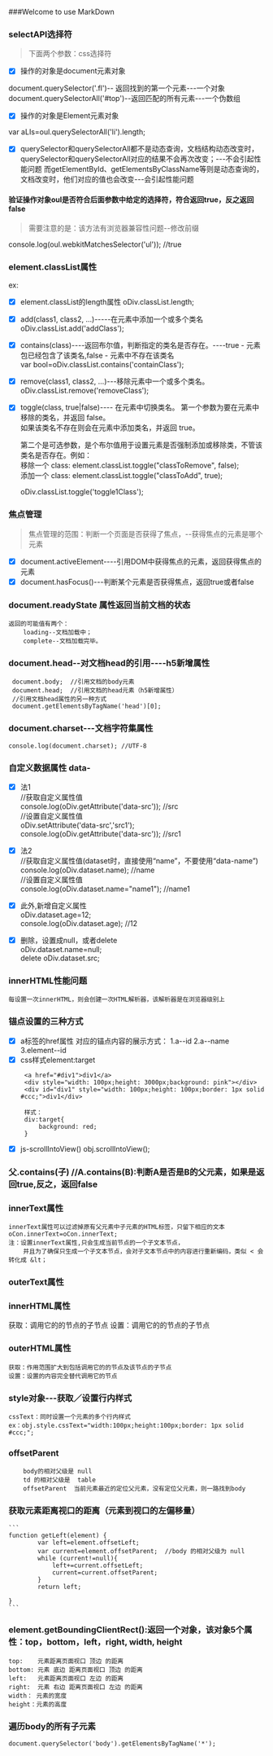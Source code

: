 ###Welcome to use MarkDown

### selectAPI选择符    

> 下面两个参数：css选择符       
 
- [x]   操作的对象是document元素对象     
 
document.querySelector('.fl')-- 返回找到的第一个元素---一个对象          
document.querySelectorAll('#top')--返回匹配的所有元素---一个伪数组  
        
- [x]   操作的对象是Element元素对象      
  
var aLIs=oul.querySelectorAll('li').length;  
  
- [x]   querySelector和querySelectorAll都不是动态查询，文档结构动态改变时，querySelector和querySelectorAll对应的结果不会再次改变；---不会引起性能问题
而getElementById、getElementsByClassName等则是动态查询的，文档改变时，他们对应的值也会改变---会引起性能问题	   
  

####   验证操作对象oul是否符合后面参数中给定的选择符，符合返回true，反之返回false          

>  需要注意的是：该方法有浏览器兼容性问题--修改前缀      

console.log(oul.webkitMatchesSelector('ul'));   //true    


###   element.classList属性

ex:<div class="bd user disabled div containClass removeClass toggle1Class">

- [x]  element.classList的length属性 
	oDiv.classList.length;         

- [x]  add(class1, class2, ...)-----在元素中添加一个或多个类名         
	oDiv.classList.add('addClass');          

- [x] contains(class)----返回布尔值，判断指定的类名是否存在。----true - 元素包已经包含了该类名,false - 元素中不存在该类名         
	var bool=oDiv.classList.contains('containClass');            

- [x] remove(class1, class2, ...)---移除元素中一个或多个类名。         
	oDiv.classList.remove('removeClass');         

- [x] toggle(class, true|false)----	在元素中切换类名。
	第一个参数为要在元素中移除的类名，并返回 false。          
	如果该类名不存在则会在元素中添加类名，并返回 true。          
	
	第二个是可选参数，是个布尔值用于设置元素是否强制添加或移除类，不管该类名是否存在。例如：         
	移除一个 class: element.classList.toggle("classToRemove", false);          
	添加一个 class: element.classList.toggle("classToAdd", true); 
	
	oDiv.classList.toggle('toggle1Class');
### 焦点管理
> 焦点管理的范围：判断一个页面是否获得了焦点，--获得焦点的元素是哪个元素
- [x] document.activeElement----引用DOM中获得焦点的元素，返回获得焦点的元素
- [x] document.hasFocus()---判断某个元素是否获得焦点，返回true或者false

### document.readyState 属性返回当前文档的状态
	返回的可能值有两个：
		loading--文档加载中；
		complete--文档加载完毕。
### document.head--对文档head的引用----h5新增属性
	 document.body;  //引用文档的body元素
	 document.head;  //引用文档的head元素（h5新增属性）
	 //引用文档head属性的另一种方式
	 document.getElementsByTagName('head')[0];  
###  document.charset---文档字符集属性
	console.log(document.charset); //UTF-8  

### 自定义数据属性 data-
- [x] 法1         
//获取自定义属性值       
console.log(oDiv.getAttribute('data-src'));  //src       
//设置自定义属性值       
oDiv.setAttribute('data-src','src1');       
console.log(oDiv.getAttribute('data-src'));  //src1       

- [x] 法2               
//获取自定义属性值(dataset时，直接使用“name”，不要使用“data-name”)       
console.log(oDiv.dataset.name);  //name       
//设置自定义属性值       
console.log(oDiv.dataset.name="name1");  //name1       

- [x] 此外,新增自定义属性                   
oDiv.dataset.age=12;       
console.log(oDiv.dataset.age); //12	       
- [x] 删除，设置成null，或者delete                  
oDiv.dataset.name=null;       
delete oDiv.dataset.src; 
### innerHTML性能问题
	每设置一次innerHTML，则会创建一次HTML解析器，该解析器是在浏览器级别上

### 锚点设置的三种方式
- [x] a标签的href属性
    对应的锚点内容的展示方式：
    1.a--id
    2.a--name
    3.element--id
- [x] css样式element:target
   ```
    <a href="#div1">div1</a>
    <div style="width: 100px;height: 3000px;background: pink"></div>
    <div id="div1" style="width: 100px;height: 100px;border: 1px solid #ccc;">div1</div>

    样式：
    div:target{
        background: red;
    }
   ```
- [x] js-scrollIntoView()
    obj.scrollIntoView();

### 父.contains(子)  //A.contains(B):判断A是否是B的父元素，如果是返回true,反之，返回false

### innerText属性
    innerText属性可以过滤掉原有父元素中子元素的HTML标签，只留下相应的文本
    oCon.innerText=oCon.innerText;
    注：设置innerText属性,只会生成当前节点的一个子文本节点，
        并且为了确保只生成一个子文本节点，会对子文本节点中的内容进行重新编码，类似 < 会转化成 &lt；

### outerText属性


### innerHTML属性
   获取：调用它的的节点的子节点
   设置：调用它的的节点的子节点

### outerHTML属性

    获取：作用范围扩大到包括调用它的的节点及该节点的子节点
    设置：设置的内容完全替代调用它的节点

### style对象---获取／设置行内样式
    cssText：同时设置一个元素的多个行内样式
    ex：obj.style.cssText="width:100px;height:100px;border: 1px solid #ccc;";

### offsetParent
        body的相对父级是 null
        td 的相对父级是  table
        offsetParent  当前元素最近的定位父元素，没有定位父元素，则一路找到body


### 获取元素距离视口的距离（元素到视口的左偏移量）
    ```
    function getLeft(element) {
            var left=element.offsetLeft;
            var current=element.offsetParent;  //body 的相对父级为 null
            while (current!=null){
                left+=current.offsetLeft;
                current=current.offsetParent;
            }
            return left;

    }
    ```

### element.getBoundingClientRect():返回一个对象，该对象5个属性：top，bottom，left，right, width, height
    top:    元素距离页面视口 顶边 的距离
    bottom: 元素 底边 距离页面视口 顶边 的距离
    left:   元素距离页面视口 左边 的距离
    right:  元素 右边 距离页面视口 左边 的距离
    width： 元素的宽度
    height：元素的高度

### 遍历body的所有子元素
    document.querySelector('body').getElementsByTagName('*');